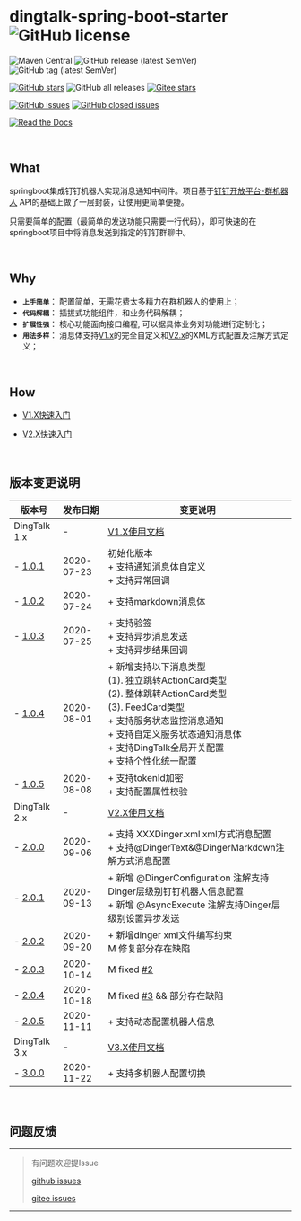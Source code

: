 # dingtalk-spring-boot-starter ![GitHub license](https://img.shields.io/github/license/AnswerAIL/dingtalk-spring-boot-starter)

![Maven Central](https://img.shields.io/maven-central/v/com.github.answerail/dingtalk-spring-boot-starter)
![GitHub release (latest SemVer)](https://img.shields.io/github/v/release/AnswerAIL/dingtalk-spring-boot-starter)
![GitHub tag (latest SemVer)](https://img.shields.io/github/v/tag/AnswerAIL/dingtalk-spring-boot-starter)


[![GitHub stars](https://img.shields.io/github/stars/AnswerAIL/dingtalk-spring-boot-starter.svg?style=social)](https://github.com/AnswerAIL/dingtalk-spring-boot-starter)
![GitHub all releases](https://img.shields.io/github/downloads/AnswerAIL/dingtalk-spring-boot-starter/total?style=social)
[![Gitee stars](https://gitee.com/jaemon/dingtalk-spring-boot-starter/badge/star.svg?theme=dark)](https://gitee.com/jaemon/dingtalk-spring-boot-starter)


[![GitHub issues](https://img.shields.io/github/issues/AnswerAIL/dingtalk-spring-boot-starter)](https://github.com/AnswerAIL/dingtalk-spring-boot-starter/issues?q=is%3Aopen+is%3Aissue)
[![GitHub closed issues](https://img.shields.io/github/issues-closed/AnswerAIL/dingtalk-spring-boot-starter)](https://github.com/AnswerAIL/dingtalk-spring-boot-starter/issues?q=is%3Aissue+is%3Aclosed)


[![Read the Docs](https://img.shields.io/readthedocs/pip)](https://github.com/AnswerAIL/dingtalk-spring-boot-starter/wiki)


&nbsp;


## What
springboot集成钉钉机器人实现消息通知中间件。项目基于[钉钉开放平台-群机器人](https://ding-doc.dingtalk.com/doc#/serverapi3/iydd5) API的基础上做了一层封装，让使用更简单便捷。

只需要简单的配置（最简单的发送功能只需要一行代码），即可快速的在springboot项目中将消息发送到指定的钉钉群聊中。


&nbsp;


## Why
 - **`上手简单`**： 配置简单，无需花费太多精力在群机器人的使用上；
 - **`代码解耦`**： 插拔式功能组件，和业务代码解耦；
 - **`扩展性强`**： 核心功能面向接口编程, 可以据具体业务对功能进行定制化；
 - **`用法多样`**： 消息体支持[V1.x](https://github.com/AnswerAIL/dingtalk-spring-boot-starter/wiki/DingTalk-1.x%E4%BD%BF%E7%94%A8%E6%96%87%E6%A1%A3)的完全自定义和[V2.x](https://github.com/AnswerAIL/dingtalk-spring-boot-starter/wiki/DingTalk-2.x-%E4%BD%BF%E7%94%A8%E6%96%87%E6%A1%A3)的XML方式配置及注解方式定义；


&nbsp;


## How
- [V1.X快速入门](https://github.com/AnswerAIL/dingtalk-spring-boot-starter/wiki/Getting-Started-V1.x)

- [V2.X快速入门](https://github.com/AnswerAIL/dingtalk-spring-boot-starter/wiki/Getting-Started-V2.x)


&nbsp;


## 版本变更说明
| 版本号        | 发布日期       | 变更说明                                   |
| ------------- | ---------- | ------------------------------------------ |
| DingTalk 1.x | - | [V1.X使用文档](https://github.com/AnswerAIL/dingtalk-spring-boot-starter/wiki/DingTalk-1.x%E4%BD%BF%E7%94%A8%E6%96%87%E6%A1%A3) |
| - [1.0.1](https://github.com/AnswerAIL/dingtalk-spring-boot-starter/releases/tag/1.0.1-RELEASE) | 2020-07-23 | 初始化版本<br /> + 支持通知消息体自定义<br />+ 支持异常回调 |
| - [1.0.2](https://github.com/AnswerAIL/dingtalk-spring-boot-starter/releases/tag/1.0.2-RELEASE) | 2020-07-24 | + 支持markdown消息体 |
| - [1.0.3](https://github.com/AnswerAIL/dingtalk-spring-boot-starter/releases/tag/1.0.3-RELEASE) | 2020-07-25 | + 支持验签<br /> + 支持异步消息发送<br /> + 支持异步结果回调 |
| - [1.0.4](https://github.com/AnswerAIL/dingtalk-spring-boot-starter/releases/tag/1.0.4-RELEASE) | 2020-08-01 | + 新增支持以下消息类型<br /> (1). 独立跳转ActionCard类型<br />(2). 整体跳转ActionCard类型<br />(3). FeedCard类型<br /> + 支持服务状态监控消息通知<br /> + 支持自定义服务状态通知消息体<br /> + 支持DingTalk全局开关配置<br /> + 支持个性化统一配置 |
| - [1.0.5](https://github.com/AnswerAIL/dingtalk-spring-boot-starter/releases/tag/1.0.5-RELEASE) | 2020-08-08 | + 支持tokenId加密<br /> + 支持配置属性校验<br /> |
| DingTalk 2.x | - | [V2.X使用文档](https://github.com/AnswerAIL/dingtalk-spring-boot-starter/wiki/DingTalk-2.x-%E4%BD%BF%E7%94%A8%E6%96%87%E6%A1%A3) |
| - [2.0.0](https://github.com/AnswerAIL/dingtalk-spring-boot-starter/releases/tag/2.0.0-RELEASE) | 2020-09-06 | + 支持 XXXDinger.xml xml方式消息配置<br /> + 支持@DingerText&@DingerMarkdown注解方式消息配置 |
| - [2.0.1](https://github.com/AnswerAIL/dingtalk-spring-boot-starter/releases/tag/2.0.1-RELEASE) | 2020-09-13 | + 新增 @DingerConfiguration 注解支持Dinger层级别钉钉机器人信息配置<br /> + 新增 @AsyncExecute 注解支持Dinger层级别设置异步发送 |
| - [2.0.2](https://github.com/AnswerAIL/dingtalk-spring-boot-starter/releases/tag/2.0.2-RELEASE) | 2020-09-20 | + 新增dinger xml文件编写约束<br /> M 修复部分存在缺陷  |
| - [2.0.3](https://github.com/AnswerAIL/dingtalk-spring-boot-starter/releases/tag/2.0.3-RELEASE) | 2020-10-14 | M fixed [#2](https://github.com/AnswerAIL/dingtalk-spring-boot-starter/issues/2)  |
| - [2.0.4](https://github.com/AnswerAIL/dingtalk-spring-boot-starter/releases/tag/2.0.4-RELEASE) | 2020-10-18 | M fixed [#3](https://github.com/AnswerAIL/dingtalk-spring-boot-starter/issues/3) && 部分存在缺陷  |
| - [2.0.5](https://github.com/AnswerAIL/dingtalk-spring-boot-starter/releases/tag/2.0.5-RELEASE) | 2020-11-11 | + 支持动态配置机器人信息  |
| DingTalk 3.x | - | [V3.X使用文档](https://github.com/AnswerAIL/dingtalk-spring-boot-starter/wiki/DingTalk-3.x%E4%BD%BF%E7%94%A8%E6%96%87%E6%A1%A3) |
| - [3.0.0](https://github.com/AnswerAIL/dingtalk-spring-boot-starter) | 2020-11-22 | + 支持多机器人配置切换  |


&nbsp;


## 问题反馈
***
> 有问题欢迎提Issue
>
> [github issues](https://github.com/AnswerAIL/dingtalk-spring-boot-starter/issues)
>
> [gitee issues](https://gitee.com/jaemon/dingtalk-spring-boot-starter/issues)
***

&nbsp;
